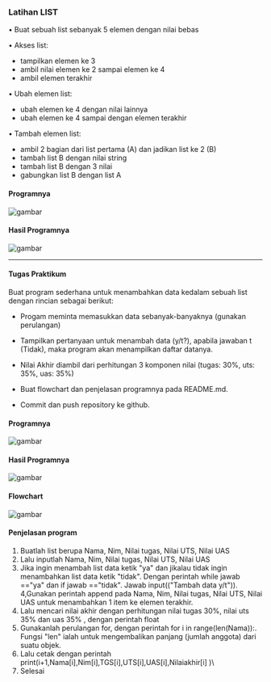 ### Latihan LIST
• Buat sebuah list sebanyak 5 elemen dengan nilai bebas

• Akses list:
- tampilkan elemen ke 3
- ambil nilai elemen ke 2 sampai elemen ke 4
- ambil elemen terakhir

• Ubah elemen list:
 
- ubah elemen ke 4 dengan nilai lainnya
- ubah elemen ke 4 sampai dengan elemen terakhir

• Tambah elemen list:

- ambil 2 bagian dari list pertama (A) dan jadikan list ke 2 (B)
-  tambah list B dengan nilai string
- tambah list B dengan 3 nilai
- gabungkan list B dengan list A

#### Programnya
![gambar](https://user-images.githubusercontent.com/56957725/69396349-86c84400-0d14-11ea-9be0-ee1d90f15dab.png)


#### Hasil Programnya
![gambar](https://user-images.githubusercontent.com/56957725/69396413-bd9e5a00-0d14-11ea-94c0-c29386885301.png)

--------------------------------------------------------------------------------------------------------------------------------
####  Tugas Praktikum

Buat program sederhana untuk menambahkan data kedalam sebuah
list dengan rincian sebagai berikut:

- Progam meminta memasukkan data sebanyak-banyaknya (gunakan perulangan)

- Tampilkan pertanyaan untuk menambah data (y/t?), apabila jawaban t (Tidak), maka program akan   menampilkan daftar datanya.

- Nilai Akhir diambil dari perhitungan 3 komponen nilai (tugas: 30%, uts: 35%, uas: 35%)

- Buat flowchart dan penjelasan programnya pada README.md.

- Commit dan push repository ke github.


#### Programnya
![gambar](https://user-images.githubusercontent.com/56957725/69475627-e8b2a780-0e01-11ea-9726-6c3a2c69527c.png)


#### Hasil Programnya
![gambar](https://user-images.githubusercontent.com/56957725/69475726-13e9c680-0e03-11ea-9470-0e98b6cba6d0.png)

#### Flowchart
![gambar](https://user-images.githubusercontent.com/56957725/69475753-822e8900-0e03-11ea-95f8-dc021574e90d.png)

#### Penjelasan program
1. Buatlah list berupa Nama, Nim, Nilai tugas, Nilai UTS, Nilai UAS
2. Lalu inputlah Nama, Nim, Nilai tugas, Nilai UTS, Nilai UAS
3. Jika ingin menambah list data ketik "ya" dan jikalau tidak ingin menambahkan list data ketik "tidak". Dengan perintah while jawab =="ya" dan if  jawab =="tidak". Jawab input(("Tambah data y/t")).
4,Gunakan perintah append pada Nama, Nim, Nilai tugas, Nilai UTS, Nilai UAS untuk menambahkan 1 item ke elemen terakhir.
5. Lalu mencari nilai akhir dengan perhitungan nilai tugas 30%, nilai uts 35% dan uas 35% , dengan perintah float
6. Gunakanlah perulangan for, dengan perintah for i in range(len(Nama)):. Fungsi "len" ialah untuk mengembalikan panjang (jumlah anggota) dari suatu objek.
7. Lalu cetak  dengan perintah print(i+1,Nama[i],Nim[i],TGS[i],UTS[i],UAS[i],Nilaiakhir[i] )\
8. Selesai

